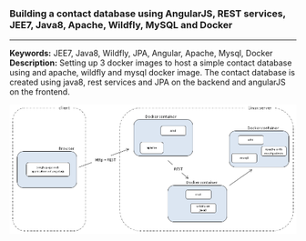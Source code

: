 ### Building a contact database using AngularJS, REST services, JEE7, Java8, Apache, Wildfly, MySQL and Docker


----------


**Keywords:** JEE7, Java8, Wildfly, JPA, Angular, Apache, Mysql, Docker  <br>
**Description:** Setting up 3 docker images to host a simple contact database using and apache, wildfly and mysql docker image. The contact database is created using java8, rest services and JPA on the backend and angularJS on the frontend.

![alt tag](https://raw.githubusercontent.com/robbertvdzon/contactdb.v1/master/contactdatabase1-architecture.png)
